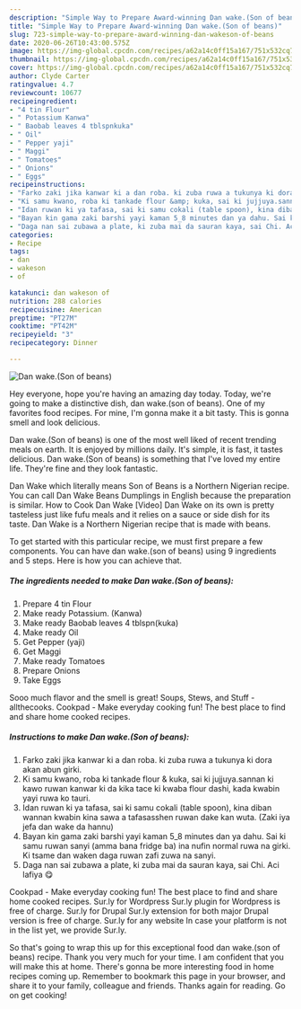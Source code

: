 ```yaml
---
description: "Simple Way to Prepare Award-winning Dan wake.(Son of beans)"
title: "Simple Way to Prepare Award-winning Dan wake.(Son of beans)"
slug: 723-simple-way-to-prepare-award-winning-dan-wakeson-of-beans
date: 2020-06-26T10:43:00.575Z
image: https://img-global.cpcdn.com/recipes/a62a14c0ff15a167/751x532cq70/dan-wakeson-of-beans-recipe-main-photo.jpg
thumbnail: https://img-global.cpcdn.com/recipes/a62a14c0ff15a167/751x532cq70/dan-wakeson-of-beans-recipe-main-photo.jpg
cover: https://img-global.cpcdn.com/recipes/a62a14c0ff15a167/751x532cq70/dan-wakeson-of-beans-recipe-main-photo.jpg
author: Clyde Carter
ratingvalue: 4.7
reviewcount: 10677
recipeingredient:
- "4 tin Flour"
- " Potassium Kanwa"
- " Baobab leaves 4 tblspnkuka"
- " Oil"
- " Pepper yaji"
- " Maggi"
- " Tomatoes"
- " Onions"
- " Eggs"
recipeinstructions:
- "Farko zaki jika kanwar ki a dan roba. ki zuba ruwa a tukunya ki dora akan abun girki."
- "Ki samu kwano, roba ki tankade flour &amp; kuka, sai ki jujjuya.sannan ki kawo ruwan kanwar ki da kika tace ki kwaba flour dashi, kada kwabin yayi ruwa ko tauri."
- "Idan ruwan ki ya tafasa, sai ki samu cokali (table spoon), kina diban wannan kwabin kina sawa a tafasasshen ruwan dake kan wuta. (Zaki iya jefa dan wake da hannu)"
- "Bayan kin gama zaki barshi yayi kaman 5_8 minutes dan ya dahu. Sai ki samu ruwan sanyi (amma bana fridge ba) ina nufin normal ruwa na girki. Ki tsame dan waken daga ruwan zafi zuwa na sanyi."
- "Daga nan sai zubawa a plate, ki zuba mai da sauran kaya, sai Chi. Aci lafiya 😋"
categories:
- Recipe
tags:
- dan
- wakeson
- of

katakunci: dan wakeson of 
nutrition: 288 calories
recipecuisine: American
preptime: "PT27M"
cooktime: "PT42M"
recipeyield: "3"
recipecategory: Dinner

---
```



![Dan wake.(Son of beans)](https://img-global.cpcdn.com/recipes/a62a14c0ff15a167/751x532cq70/dan-wakeson-of-beans-recipe-main-photo.jpg)

Hey everyone, hope you're having an amazing day today. Today, we're going to make a distinctive dish, dan wake.(son of beans). One of my favorites food recipes. For mine, I'm gonna make it a bit tasty. This is gonna smell and look delicious.

Dan wake.(Son of beans) is one of the most well liked of recent trending meals on earth. It is enjoyed by millions daily. It's simple, it is fast, it tastes delicious. Dan wake.(Son of beans) is something that I've loved my entire life. They're fine and they look fantastic.

Dan Wake which literally means Son of Beans is a Northern Nigerian recipe. You can call Dan Wake Beans Dumplings in English because the preparation is similar. How to Cook Dan Wake [Video] Dan Wake on its own is pretty tasteless just like fufu meals and it relies on a sauce or side dish for its taste. Dan Wake is a Northern Nigerian recipe that is made with beans.


To get started with this particular recipe, we must first prepare a few components. You can have dan wake.(son of beans) using 9 ingredients and 5 steps. Here is how you can achieve that.

<!--inarticleads1-->

##### The ingredients needed to make Dan wake.(Son of beans):

1. Prepare 4 tin Flour
1. Make ready  Potassium. (Kanwa)
1. Make ready  Baobab leaves 4 tblspn(kuka)
1. Make ready  Oil
1. Get  Pepper (yaji)
1. Get  Maggi
1. Make ready  Tomatoes
1. Prepare  Onions
1. Take  Eggs


Sooo much flavor and the smell is great! Soups, Stews, and Stuff - allthecooks. Cookpad - Make everyday cooking fun! The best place to find and share home cooked recipes. 

<!--inarticleads2-->

##### Instructions to make Dan wake.(Son of beans):

1. Farko zaki jika kanwar ki a dan roba. ki zuba ruwa a tukunya ki dora akan abun girki.
1. Ki samu kwano, roba ki tankade flour &amp; kuka, sai ki jujjuya.sannan ki kawo ruwan kanwar ki da kika tace ki kwaba flour dashi, kada kwabin yayi ruwa ko tauri.
1. Idan ruwan ki ya tafasa, sai ki samu cokali (table spoon), kina diban wannan kwabin kina sawa a tafasasshen ruwan dake kan wuta. (Zaki iya jefa dan wake da hannu)
1. Bayan kin gama zaki barshi yayi kaman 5_8 minutes dan ya dahu. Sai ki samu ruwan sanyi (amma bana fridge ba) ina nufin normal ruwa na girki. Ki tsame dan waken daga ruwan zafi zuwa na sanyi.
1. Daga nan sai zubawa a plate, ki zuba mai da sauran kaya, sai Chi. Aci lafiya 😋


Cookpad - Make everyday cooking fun! The best place to find and share home cooked recipes. Sur.ly for Wordpress Sur.ly plugin for Wordpress is free of charge. Sur.ly for Drupal Sur.ly extension for both major Drupal version is free of charge. Sur.ly for any website In case your platform is not in the list yet, we provide Sur.ly. 

So that's going to wrap this up for this exceptional food dan wake.(son of beans) recipe. Thank you very much for your time. I am confident that you will make this at home. There's gonna be more interesting food in home recipes coming up. Remember to bookmark this page in your browser, and share it to your family, colleague and friends. Thanks again for reading. Go on get cooking!
